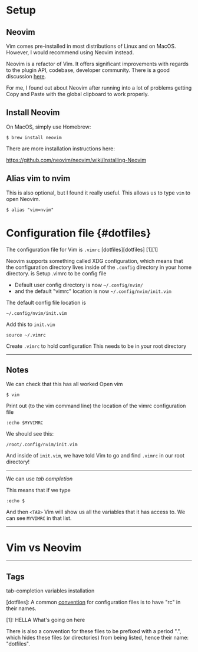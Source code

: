 # Setup

## Neovim
Vim comes pre-installed in most distributions of Linux and on MacOS. However, I would recommend using Neovim instead.


Neovim is a refactor of Vim. It offers significant improvements with regards to the plugin API, codebase, developer community. There is a good discussion [here](https://geoff.greer.fm/2015/01/15/why-neovim-is-better-than-vim/).


For me, I found out about Neovim after running into a lot of problems getting Copy and Paste with the global clipboard to work properly.

## Install Neovim

On MacOS, simply use Homebrew:
```
$ brew install neovim
```

There are more installation instructions here:

https://github.com/neovim/neovim/wiki/Installing-Neovim

## Alias vim to nvim
This is also optional, but I found it really useful. This allows us to type `vim` to open Neovim.
```
$ alias "vim=nvim"
```

# Configuration file {#dotfiles}

The configuration file for Vim is `.vimrc` [dotfiles][dotfiles] [1][1]

Neovim supports something called XDG configuration, which means that the configuration directory
lives inside of the `.config` directory in your home directory. is Setup .vimrc to be config file


- Default user config directory is now `~/.config/nvim/`
- and the default "vimrc" location is now `~/.config/nvim/init.vim`


The default config file location is

```
~/.config/nvim/init.vim
```

Add this to `init.vim`
```
source ~/.vimrc
```


Create `.vimrc` to hold configuration
This needs to be in your root directory

----
## Notes

We can check that this has all worked
Open vim
```
$ vim
```

Print out (to the vim command line) the location of the vimrc configuration file
```
:echo $MYVIMRC
```

We should see this:
```
/root/.config/nvim/init.vim
```

And inside of `init.vim`, we have told Vim to go and find `.vimrc` in our root directory!

----
We can use _tab completion_

This means that if we type
```
:echo $
```
And then `<TAB>` Vim will show us all the variables that it has access to.
We can see `MYVIMRC` in that list.

----
# Vim vs Neovim



----
## Tags
tab-completion
variables
installation

[dotfiles]: A common [convention](https://en.wikipedia.org/wiki/Configuration_file) for configuration files is to have "rc" in their names.

[1]: HELLA What's going on here

There is also a convention for these files to be prefixed with a period ".", which hides these files (or directories) from being listed, hence their name: "dotfiles".
